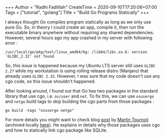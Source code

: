 +++
Author = "Radhi Fadlillah"
CreateTime = 2020-09-10T17:20:06+07:00
Tags = ["tutorial", "golang"]
Title = "Build Go Programs Statically"
+++

I always thought Go compiles program statically as long as we only use pure Go. So, in theory I could create an app, compile it, then run the executable binary anywhere without requiring any shared dependencies. However, several hours ago my app crashed in my server with following error :

```
/usr/local/go/pkg/tool/linux_amd64/6g: /lib64/libc.so.6: version `GLIBC_2.32' not found
```

So, this issue is happened because my Ubuntu LTS server still uses `GLIBC 2.27` while my workstation is using rolling release distro (Manjaro) that already uses `GLIBC 2.32`. However, I was sure that my code doesn't use any cgo code, so this issue shouldn't happened.

After looking around, I found out that Go has two packages in the standard library that use cgo, i.e. `os/user` and `net`. To fix this, we can use `osusergo` and `netgo` build tags to skip building the cgo parts from those packages :

```
go build -tags "osusergo netgo"
```

For more details you might want to check blog [post][1] by [Martin Tournoij][2] (archived locally [here][3]). He explains in details why those packages uses cgo and how to statically link cgo package like SQLite.

[1]: https://www.arp242.net/static-go.html
[2]: https://github.com/arp242
[3]: /assets/2020-09-10-build-static-go/arp242-archive.html